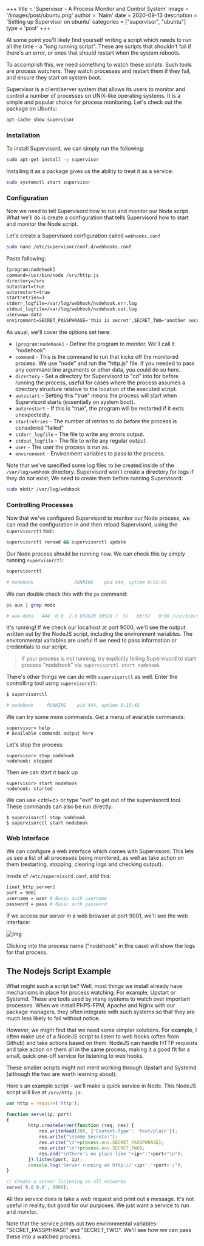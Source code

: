 +++
title = 'Supervisor - A Process Monitor and Control System'
image = '/images/post/ubuntu.png'
author = 'Naim'
date = 2020-09-13
description = 'Setting up Supervisor on ubuntu'
categories = ["supervisor", "ubuntu"]
type = 'post'
+++


At some point you'll likely find yourself writing a script which needs to run all the time - a "long running script". These are scripts that shouldn't fail if there's an error, or ones that should restart when the system reboots.

To accomplish this, we need something to watch these scripts. Such tools are process watchers. They watch processes and restart them if they fail, and ensure they start on system boot.


Supervisor is a client/server system that allows its users to monitor and control a number of processes on UNIX-like operating systems. It is a simple and popular choice for process monitoring. Let's check out the package on Ubuntu:

```bash
apt-cache show supervisor
```



### Installation

To install Supervisord, we can simply run the following:

```bash
sudo apt-get install -y supervisor
```



Installing it as a package gives us the ability to treat it as a service:

```bash
sudo systemctl start supervisor
```



### Configuration

Now we need to tell Supervisord how to run and monitor our Node script. What we'll do is create a configuration that tells Supervisord how to start and monitor the Node script.



Let's create a Supervisord configuration called `webhooks.conf` 

```bash
sudo nano /etc/supervisor/conf.d/webhooks.conf
```

Paste following:

```reStructuredText
[program:nodehook]
command=/usr/bin/node /srv/http.js
directory=/srv
autostart=true
autorestart=true
startretries=3
stderr_logfile=/var/log/webhook/nodehook.err.log
stdout_logfile=/var/log/webhook/nodehook.out.log
user=www-data
environment=SECRET_PASSPHRASE='this is secret',SECRET_TWO='another secret'
```



As usual, we'll cover the options set here:

- `[program:nodehook]` - Define the program to monitor. We'll call it "nodehook".
- `command` - This is the command to run that kicks off the monitored process. We use "node" and run the "http.js" file. If you needed to pass any command line arguments or other data, you could do so here.
- `directory` - Set a directory for Supervisord to "cd" into for before running the process, useful for cases where the process assumes a directory structure relative to the location of the executed script.
- `autostart` - Setting this "true" means the process will start when Supervisord starts (essentially on system boot).
- `autorestart` - If this is "true", the program will be restarted if it exits unexpectedly.
- `startretries` - The number of retries to do before the process is considered "failed"
- `stderr_logfile` - The file to write any errors output.
- `stdout_logfile` - The file to write any regular output.
- `user` - The user the process is run as.
- `environment` - Environment variables to pass to the process.

Note that we've specified some log files to be created inside of the `/var/log/webhook` directory. Supervisord won't create a directory for logs if they do not exist; We need to create them before running Supervisord:

```bash
sudo mkdir /var/log/webhook
```



### Controlling Processes

Now that we've configured Supervisord to monitor our Node process, we can read the configuration in and then reload Supervisord, using the `supervisorctl` tool:

```bash
supervisorctl reread && supervisorctl update
```



Our Node process should be running now. We can check this by simply running `supervisorctl`:

```bash
supervisorctl

# nodehook               RUNNING    pid 444, uptime 0:02:45
```



We can double check this with the `ps` command:

```bash
ps aux | grep node

# www-data   444  0.0  2.0 659620 10520 ?  Sl   00:57   0:00 /usr/bin/node /srv/http.js
```



It's running! If we check our localhost at port 9000, we'll see the output written out by the NodeJS script, including the environment variables. The environmental variables are useful if we need to pass information or credentials to our script.

> If your process is not running, try explicitly telling Supervisord to start process "nodehook" via `supervisorctl start nodehook`



There's other things we can do with `supervisorctl` as well. Enter the controlling tool using `supervisorctl`:

```bash
$ supervisorctl

# nodehook     RUNNING    pid 444, uptime 0:15:42
```



We can try some more commands. Get a menu of available commands:

```
supervisor> help
# Available commands output here
```



Let's stop the process:

```
supervisor> stop nodehook
nodehook: stopped
```



Then we can start it back up

```
supervisor> start nodehook
nodehook: started
```



We can use <ctrl+c> or type "exit" to get out of the supervisorctl tool. These commands can also be run directly:

```
$ supervisorctl stop nodebook
$ supervisorctl start nodebook
```



### Web Interface

We can configure a web interface which comes with Supervisord. This lets us see a list of all processes being monitored, as well as take action on them (restarting, stopping, clearing logs and checking output).

Inside of `/etc/supervisord.conf`, add this:

```bash
[inet_http_server]
port = 9001
username = user # Basic auth username
password = pass # Basic auth password
```

If we access our server in a web browser at port 9001, we'll see the web interface:

![img](https://s3.amazonaws.com/serversforhackers/supervisord.png)

Clicking into the process name ("nodehook" in this case) will show the logs for that process.



## The Nodejs Script Example


What might such a script be? Well, most things we install already have mechanisms in place for process watching. For example, Upstart or Systemd. These are tools used by many systems to watch over important processes. When we install PHP5-FPM, Apache and Nginx with our package managers, they often integrate with such systems so that they are much less likely to fail without notice.

However, we might find that we need some simpler solutions. For example, I often make use of a NodeJS script to listen to web hooks (often from Github) and take actions based on them. NodeJS can handle HTTP requests and take action on them all in the same process, making it a good fit for a small, quick one-off service for listening to web hooks.

These smaller scripts might not merit working through Upstart and Systemd (although the two are worth learning about).

Here's an example script - we'll make a quick service in Node. This NodeJS script will live at `/srv/http.js`:

```javascript
var http = require('http');

function serve(ip, port)
{
        http.createServer(function (req, res) {
            res.writeHead(200, {'Content-Type': 'text/plain'});
            res.write("\nSome Secrets:");
            res.write("\n"+process.env.SECRET_PASSPHRASE);
            res.write("\n"+process.env.SECRET_TWO);
            res.end("\nThere's no place like "+ip+":"+port+"\n");
        }).listen(port, ip);
        console.log('Server running at http://'+ip+':'+port+'/');
}

// Create a server listening on all networks
serve('0.0.0.0', 9000);
```



All this service does is take a web request and print out a message. It's not useful in reality, but good for our purposes. We just want a service to run and monitor.

Note that the service prints out two environmental variables: "SECRET_PASSPHRASE" and "SECRET_TWO". We'll see how we can pass these into a watched process.